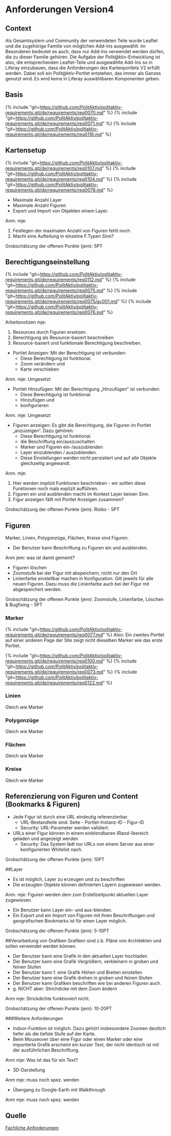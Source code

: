 # Anforderungen Version4

## Context
Als Gesamtsystem und Community der verwendeten Teile wurde Leaflet und die zugehörige Familie von möglichen Add-Ins ausgewählt. Im Besonderen bedeutet es auch, dass nur Add-Ins verwendet werden dürfen, die zu dieser Familie gehören. Die Aufgabe der Polit@ktiv-Entwicklung ist also, die entsprechenden Leaflet-Teile und ausgewählte Add-Ins so in Liferay einzubauen, dass die Anforderungen des Kartenportlets V2 erfüllt werden. Dabei soll ein Polit@ktiv-Portlet entstehen, das immer als Ganzes genutzt wird. Es wird keine in Liferay auswählbaren Komponenten geben.


## Basis
{% include "git+https://github.com/PolitAktiv/politaktiv-requirements.git/de/requirements/req0070.md" %}
{% include "git+https://github.com/PolitAktiv/politaktiv-requirements.git/de/requirements/req0071.md" %}
{% include "git+https://github.com/PolitAktiv/politaktiv-requirements.git/de/requirements/req0116.md" %}

## Kartensetup
{% include "git+https://github.com/PolitAktiv/politaktiv-requirements.git/de/requirements/req0107.md" %}
{% include "git+https://github.com/PolitAktiv/politaktiv-requirements.git/de/requirements/req0104.md" %}
{% include "git+https://github.com/PolitAktiv/politaktiv-requirements.git/de/requirements/req0078.md" %}
  
  * Maximale Anzahl Layer
  * Maximale Anzahl Figuren
* Export und Import von Objekten einem Layer.
 
Anm. mje: 
1. Festlegen der maximalen Anzahl von Figuren fehlt noch
2. Macht eine Aufteilung in einzelne F.Typen Sinn?
 
Grobschätzung der offenen Punkte (jem): 5PT

## Berechtigungseinstellung
{% include "git+https://github.com/PolitAktiv/politaktiv-requirements.git/de/requirements/req0112.md" %}
{% include "git+https://github.com/PolitAktiv/politaktiv-requirements.git/de/requirements/req0075.md" %}
{% include "git+https://github.com/PolitAktiv/politaktiv-requirements.git/de/requirements/req0075/ac001.md" %}
{% include "git+https://github.com/PolitAktiv/politaktiv-requirements.git/de/requirements/req0076.md" %} 

Arbeitsnotizen mje: 
1. Resources durch Figuren ersetzen.
2. Berechtigung als Resource-basiert beschreiben
3. Resource-basiert und funktionale Berechtigung beschreiben.


* Portlet Anzeigen: Mit der Berechtigung ist verbunden: 
  * Diese Berechtigung ist funktional.
  * Zoom verändern und 
  * Karte verschieben

Anm. mje: Umgesetzt

* Portlet Hinzufügen: Mit der Berechtigung „Hinzufügen“ ist verbunden: 
  * Diese Berechtigung ist funktional.
  * Hinzufügen und 
  * konfigurieren
   
Anm. mje: Umgesetzt

* Figuren anzeigen: Es gibt die Berechtigung, die Figuren im Portlet „anzuzeigen“. Dazu gehören:
  * Diese Berechtigung ist funktional.
  * die Beschriftung ein/auszuschalten
  * Marker und Figuren ein-/auszublenden
  * Layer einzublenden / auszublenden. 
  * Diese Einstellungen werden nicht persistiert und auf alle Objekte gleichzeitig angewandt.

Anm. mje: 
1. Hier werden implizit Funktionen beschrieben - wir sollten diese Funktionen noch mals explizit aufführen.
2. Figuren ein und ausblenden macht im Kontext Layer keinen Sinn.
3. Figur anzeigen fällt mit Portlet Anzeigen zusammen?

Grobschätzung der offenen Punkte (jem): Risiko - 5PT


## Figuren
Marker, Linien, Polygonzüge, Flächen, Kreise sind Figuren.

* Der Benutzer kann Beschriftung zu Figuren ein und ausblenden.

Anm jem: was ist damit gemeint?

* Figuren löschen
* Zoomstufe bei der Figur mit abspeichern, nicht nur den Ort
* Linienfarbe einstellbar machen in Konfiguration. Gilt jeweils für alle neuen Figuren. Dazu muss die Linienfarbe auch bei der Figur mit abgespeichert werden.

Grobschätzung der offenen Punkte (jem): Zoomstufe, Linienfarbe, Löschen & Bugfixing - 5PT

### Marker
{% include "git+https://github.com/PolitAktiv/politaktiv-requirements.git/de/requirements/req0077.md" %}
Also: Ein zweites Portlet auf einer anderen Page der Site zeigt nicht dieselben Marker wie das erste Portlet.

{% include "git+https://github.com/PolitAktiv/politaktiv-requirements.git/de/requirements/req0100.md" %}
{% include "git+https://github.com/PolitAktiv/politaktiv-requirements.git/de/requirements/req0073.md" %}
{% include "git+https://github.com/PolitAktiv/politaktiv-requirements.git/de/requirements/req0122.md" %}

### Linien
Gleich wie Marker

### Polygonzüge
Gleich wie Marker

### Flächen
Gleich wie Marker

### Kreise 
Gleich wie Marker

## Referenzierung von Figuren und Content (Bookmarks & Figuren)
* Jede Figur ist durch eine URL eindeutig referenzierbar.
  * URL-Bestandteile sind: Seite - Portlet-Instanz-ID - Figur-ID
  * Security: URL-Parameter werden validiert.
* URLs einer Figur können in einem einblendbaren (Rand-)bereich geladen und angezeigt werden
  * Security: Das System lädt nur URLs von einem Server aus einer konfigurierten Whitelist nach.

Grobschätzung der offenen Punkte (jem): 10PT

##Layer
* Es ist möglich, Layer zu erzeugen und zu beschriften
* Die erzeugten Objekte können definierten Layern zugewiesen werden.

Anm. mje: Figuren werden dem zum Erstellzeitpunkt aktuellen Layer zugewiesen.

* Ein Benutzer kann Layer ein- und aus-blenden. 
* Ein Export und ein Import von Figuren mit ihren Beschriftungen und geografischen Bookmarks ist für einen Layer möglich.

Grobschätzung der offenen Punkte (jem): 5-10PT

##Verarbeitung von Grafiken
Grafiken sind z.b. Pläne von Architekten und sollen verwendet werden können.

* Der Benutzer kann eine Grafik in den aktuellen Layer hochladen
* Der Benutzer kann eine Grafik Vergrößern, verkleinern in groben und feinen Stufen
* Der Benutzer kann f. eine Grafik Höhen und Breiten einstellen
* Der Benutzer kann eine Grafik drehen in groben und feinen Stufen
* Der Benutzer kann Grafiken beschriften wie bei anderen Figuren auch. 
* g. NICHT aber: Strichdicke mit dem Zoom ändern

Anm mje: Strickdichte funktioniert nicht.

Grobschätzung der offenen Punkte (jem): 10-20PT

###Weitere Anforderungen
* Indoor-Funktion ist möglich. Dazu gehört insbesondere Zoomen deutlich tiefer als die tiefste Stufe auf der Karte.
* Beim Mouseover über eine Figur oder einen Marker oder eine importierte Grafik erscheint ein kurzer Text, der nicht identisch ist mit der ausführlichen Beschriftung.

Anm mje: Was ist das für ein Text?

* 3D-Darstellung

Anm mje: muss noch spez. werden

* Übergang zu Google-Earth mit Walkthrough

Anm mje: muss noch spez. werden


## Quelle
[Fachliche Anforderungen](domainrequirements.md)
